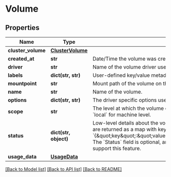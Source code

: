 # Volume

## Properties
Name | Type | Description | Notes
------------ | ------------- | ------------- | -------------
**cluster_volume** | [**ClusterVolume**](ClusterVolume.md) |  | [optional] 
**created_at** | **str** | Date/Time the volume was created. | [optional] 
**driver** | **str** | Name of the volume driver used by the volume. | 
**labels** | **dict(str, str)** | User-defined key/value metadata. | 
**mountpoint** | **str** | Mount path of the volume on the host. | 
**name** | **str** | Name of the volume. | 
**options** | **dict(str, str)** | The driver specific options used when creating the volume. | 
**scope** | **str** | The level at which the volume exists. Either &#x60;global&#x60; for cluster-wide, or &#x60;local&#x60; for machine level. | 
**status** | **dict(str, object)** | Low-level details about the volume, provided by the volume driver. Details are returned as a map with key/value pairs: &#x60;{\&quot;key\&quot;:\&quot;value\&quot;,\&quot;key2\&quot;:\&quot;value2\&quot;}&#x60;.  The &#x60;Status&#x60; field is optional, and is omitted if the volume driver does not support this feature. | [optional] 
**usage_data** | [**UsageData**](UsageData.md) |  | [optional] 

[[Back to Model list]](../README.md#documentation-for-models) [[Back to API list]](../README.md#documentation-for-api-endpoints) [[Back to README]](../README.md)


